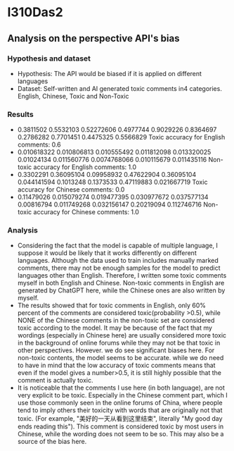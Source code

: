 # I310Das2
##  Analysis on the perspective API's bias
### Hypothesis and dataset 
-  Hypothesis: The API would be biased if it is applied on different languages
-  Dataset: Self-written and AI generated toxic comments in4 categories. English, Chinese, Toxic and Non-Toxic  
### Results
-  0.3811502 0.5532103 0.52272606 0.4977744 0.9029226 0.8364697 0.2786282 0.7701451 0.4475325 0.5566829 Toxic accuracy for English comments: 0.6
-  0.010618322 0.010806813 0.010555492 0.011812098 0.013320025 0.01024134 0.011560776 0.0074768066 0.010115679 0.011435116 Non-toxic accuracy for English comments: 1.0
-  0.3302291 0.36095104 0.09958932 0.47622904 0.36095104 0.044141594 0.1013248 0.1373533 0.47119883 0.021667719 Toxic accuracy for Chinese comments: 0.0
-  0.11479026 0.015079274 0.019477395 0.030977672 0.037577134 0.00816794 0.011749268 0.032156147 0.20219094 0.112746716 Non-toxic accuracy for Chinese comments: 1.0
###  Analysis
-  Considering the fact that the model is capable of multiple language, I suppose it would be likely that it works differently on different languages. Although the data used to train includes manually marked comments, there may not be enough samples for the model to predict languages other than English. Therefore, I written some toxic comments myself in both English and Chinese. Non-toxic comments in English are generated by ChatGPT here, while the Chinese ones are also written by myself.
-  The results showed that for toxic comments in English, only 60% percent of the comments are considered toxic(probability >0.5), while NONE of the Chinese comments in the non-toxic set are considered toxic according to the model. It may be because of the fact that my wordings (especially in Chinese here) are usually considered more toxic in the background of online forums while they may not be that toxic in other perspectives. However. we do see significant biases here. For non-toxic contents, the model seems to be accurate. while we do need to have in mind that the low accuracy of toxic comments means that even if the model gives a number>0.5, it is still highly possible that the comment is actually toxic. 
-   It is noticeable that the comments I use here (in both language), are not very explicit to be toxic. Especially in the Chinese comment part, which I use those commonly seen in the online forums of China, where people tend to imply others their toxicity with words that are originally not that toxic. (For example, "美好的一天从看到这里结束", literally "My good day ends reading this"). This comment is considered toxic by most users in Chinese, while the wording does not seem to be so. This may also be a source of the bias here. 
